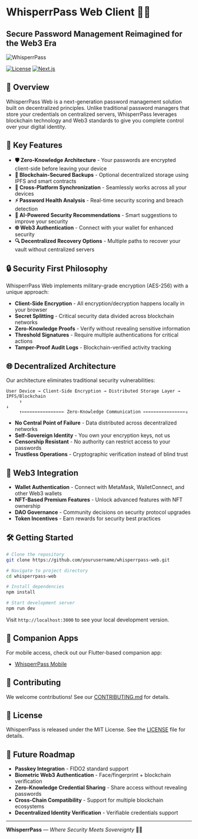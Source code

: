 # WhisperrPass Web Client 🔐✨

## Secure Password Management Reimagined for the Web3 Era

![WhisperrPass](https://via.placeholder.com/1200x400?text=WhisperrPass+Web)

[![License](https://img.shields.io/badge/license-MIT-blue.svg)](LICENSE)
[![Next.js](https://img.shields.io/badge/built%20with-Next.js-000000.svg)](https://nextjs.org/)

## 🌟 Overview

WhisperrPass Web is a next-generation password management solution built on decentralized principles. Unlike traditional password managers that store your credentials on centralized servers, WhisperrPass leverages blockchain technology and Web3 standards to give you complete control over your digital identity.

## 🚀 Key Features

- **🛡️ Zero-Knowledge Architecture** - Your passwords are encrypted client-side before leaving your device
- **🔗 Blockchain-Secured Backups** - Optional decentralized storage using IPFS and smart contracts
- **🔄 Cross-Platform Synchronization** - Seamlessly works across all your devices
- **⚡ Password Health Analysis** - Real-time security scoring and breach detection
- **🧠 AI-Powered Security Recommendations** - Smart suggestions to improve your security
- **🌐 Web3 Authentication** - Connect with your wallet for enhanced security
- **🔍 Decentralized Recovery Options** - Multiple paths to recover your vault without centralized servers

## 🔒 Security First Philosophy

WhisperrPass Web implements military-grade encryption (AES-256) with a unique approach:

- **Client-Side Encryption** - All encryption/decryption happens locally in your browser
- **Secret Splitting** - Critical security data divided across blockchain networks
- **Zero-Knowledge Proofs** - Verify without revealing sensitive information
- **Threshold Signatures** - Require multiple authentications for critical actions
- **Tamper-Proof Audit Logs** - Blockchain-verified activity tracking

## 🌐 Decentralized Architecture

Our architecture eliminates traditional security vulnerabilities:

```
User Device → Client-Side Encryption → Distributed Storage Layer → IPFS/Blockchain
     ↑                                                                ↓
     ↑←←←←←←←←←←←←←←←← Zero-Knowledge Communication ←←←←←←←←←←←←←←←←↓
```

- **No Central Point of Failure** - Data distributed across decentralized networks
- **Self-Sovereign Identity** - You own your encryption keys, not us
- **Censorship Resistant** - No authority can restrict access to your passwords
- **Trustless Operations** - Cryptographic verification instead of blind trust

## 🔗 Web3 Integration

- **Wallet Authentication** - Connect with MetaMask, WalletConnect, and other Web3 wallets
- **NFT-Based Premium Features** - Unlock advanced features with NFT ownership
- **DAO Governance** - Community decisions on security protocol upgrades
- **Token Incentives** - Earn rewards for security best practices

## 🛠️ Getting Started

```bash
# Clone the repository
git clone https://github.com/yourusername/whisperrpass-web.git

# Navigate to project directory
cd whisperrpass-web

# Install dependencies
npm install

# Start development server
npm run dev
```

Visit `http://localhost:3000` to see your local development version.

## 📱 Companion Apps

For mobile access, check out our Flutter-based companion app:
- [WhisperrPass Mobile](https://github.com/yourusername/whisperrpass)

## 🤝 Contributing

We welcome contributions! See our [CONTRIBUTING.md](CONTRIBUTING.md) for details.

## 📝 License

WhisperrPass is released under the MIT License. See the [LICENSE](LICENSE) file for details.

## 🔮 Future Roadmap

- **Passkey Integration** - FIDO2 standard support
- **Biometric Web3 Authentication** - Face/fingerprint + blockchain verification
- **Zero-Knowledge Credential Sharing** - Share access without revealing passwords
- **Cross-Chain Compatibility** - Support for multiple blockchain ecosystems
- **Decentralized Identity Verification** - Verifiable credentials support

---

**WhisperrPass** — *Where Security Meets Sovereignty* 🔐✨
